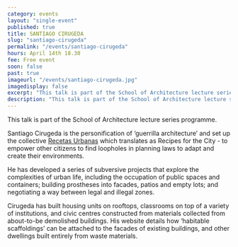 ```yaml
---
category: events
layout: "single-event"
published: true
title: SANTIAGO CIRUGEDA
slug: "santiago-cirugeda"
permalink: "/events/santiago-cirugeda"
hours: April 14th 18.30
fee: Free event
soon: false
past: true
imageurl: "/events/santiago-cirugeda.jpg"
imagedisplay: false
excerpt: "This talk is part of the School of Architecture lecture series programme. Santiago Cirugeda is the personification of ‘guerrilla architecture'."
description: "This talk is part of the School of Architecture lecture series programme. Santiago Cirugeda is the personification of ‘guerrilla architecture'."
---
```


This talk is part of the School of Architecture lecture series programme.

Santiago Cirugeda is the personification of ‘guerrilla architecture’ and set up the collective [Recetas Urbanas](http://www.recetasurbanas.net) which translates as Recipes for the City - to empower other citizens to find loopholes in planning laws to adapt and create their environments.

He has developed a series of subversive projects that explore the complexities of urban life, including the occupation of public spaces and containers; building prostheses into facades, patios and empty lots; and negotiating a way between legal and illegal zones.

Cirugeda has built housing units on rooftops, classrooms on top of a variety of institutions, and civic centres constructed from materials collected from about-to-be demolished buildings. His website details how ‘habitable scaffoldings’ can be attached to the facades of existing buildings, and other dwellings built entirely from waste materials.
